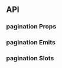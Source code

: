 ## API

### pagination Props

<field-table :data="paginationProps"/>

### pagination Emits

<field-table :data="paginationEmits" type="emits"/>

### pagination Slots

<field-table :data="paginationSlots" type="slots"/>

<script setup>
import { ref } from 'vue';

const paginationProps = ref([
  {
    name: 'total',
    desc: '数据总数 (必填)',
    type: 'number',
    value: '-',
  },
  {
    name: 'current',
    desc: '当前的页数 (v-model)',
    type: 'number',
    value: '-',
  },
  {
    name: 'default-current',
    desc: '默认的页数（非受控状态）',
    type: 'number',
    value: '1',
  },
  {
    name: 'page-size',
    desc: '每页展示的数据条数 (v-model)',
    type: 'number',
    value: '-',
  },
  {
    name: 'default-page-size',
    desc: '默认每页展示的数据条数（非受控状态）',
    type: 'number',
    value: '10',
  },
  {
    name: 'disabled',
    desc: '是否禁用',
    type: 'boolean',
    value: '`false`',
  },
  {
    name: 'hide-on-single-page',
    desc: '单页时是否隐藏分页',
    type: 'boolean',
    value: '`false`',
  },
  {
    name: 'simple',
    desc: '是否为简单模式',
    type: 'boolean',
    value: '`false`',
  },
  {
    name: 'show-total',
    desc: '是否显示数据总数',
    type: 'boolean',
    value: '`false`',
  },
  {
    name: 'show-more',
    desc: '是否显示更多按钮',
    type: 'boolean',
    value: '`false`',
  },
  {
    name: 'show-jumper',
    desc: '是否显示跳转',
    type: 'boolean',
    value: '`false`',
  },
  {
    name: 'show-page-size',
    desc: '是否显示数据条数选择器',
    type: 'boolean',
    value: '`false`',
  },
  {
    name: 'page-size-options',
    desc: '数据条数选择器的选项列表',
    type: 'number[]',
    value: '',
  },
  {
    name: 'page-size-props',
    desc: '数据条数选择器的Props',
    type: 'SelectProps',
    value: '-',
  },
  {
    name: 'size',
    desc: '分页选择器的大小',
    type: 'Size',
    value: "'medium'",
    href:"/components/select"
  },
  {
    name: 'page-item-style',
    desc: '分页按钮的样式',
    type: 'CSSProperties',
    value: '-',
  },
  {
    name: 'active-page-item-style',
    desc: '当前分页按钮的样式',
    type: 'CSSProperties',
    value: '-',
  },
  {
    name: 'base-size',
    desc: '计算显示省略的基础个数。显示省略的个数为 baseSize + 2 * bufferSize',
    type: 'number',
    value: '6',
  },
  {
    name: 'buffer-size',
    desc: '显示省略号时，当前页码左右显示的页码个数',
    type: 'number',
    value: '2',
  },
  {
    name: 'auto-adjust',
    desc: '是否在改变数据条数时调整页码',
    type: 'boolean',
    value: '`true`',
  },
]);

const paginationEmits = ref([
  {
    name: 'change',
    desc: '页码改变时触发',
    type: 'current: number',
    value: '-',
  },
  {
    name: 'page-size-change',
    desc: '数据条数改变时触发',
    type: 'pageSize: number',
    value: '-',
  },
]);

const paginationSlots = ref([
  {
    name: 'total',
    desc: '总数',
    type: 'total: number',
    value: '-',
  },
  {
    name: 'page-item-ellipsis',
    desc: '分页按钮（省略）',
    type: '-',
    value: '-',
  },
  {
    name: 'page-item-step',
    desc: '分页按钮（步）',
    type: "type: 'previous'|'next'",
    value: '-',
  },
  {
    name: 'page-item',
    desc: '分页按钮',
    type: 'page: number',
    value: '-',
  },
]);
</script>
